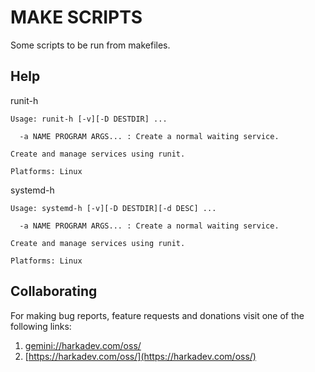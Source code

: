 MAKE SCRIPTS
============

Some scripts to be run from makefiles.

## Help

runit-h

    Usage: runit-h [-v][-D DESTDIR] ...
    
      -a NAME PROGRAM ARGS... : Create a normal waiting service.
    
    Create and manage services using runit.
    
    Platforms: Linux

systemd-h

    Usage: systemd-h [-v][-D DESTDIR][-d DESC] ...
    
      -a NAME PROGRAM ARGS... : Create a normal waiting service.
    
    Create and manage services using runit.
    
    Platforms: Linux

## Collaborating

For making bug reports, feature requests and donations visit
one of the following links:

1. [gemini://harkadev.com/oss/](gemini://harkadev.com/oss/)
2. [https://harkadev.com/oss/](https://harkadev.com/oss/)
